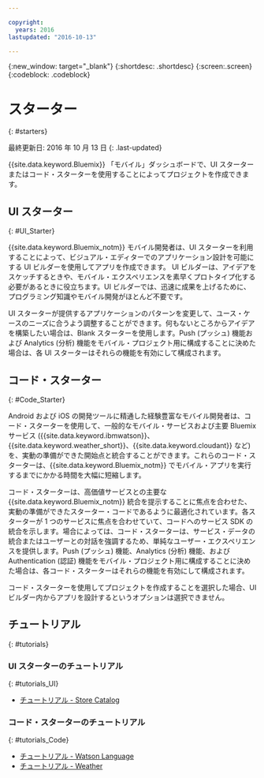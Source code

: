 ```yaml
---

copyright:
  years: 2016
lastupdated: "2016-10-13"

---
```

{:new_window: target="_blank"}
{:shortdesc: .shortdesc}
{:screen:.screen}
{:codeblock: .codeblock}

# スターター
{: #starters}

最終更新日: 2016 年 10 月 13 日
{: .last-updated}

{{site.data.keyword.Bluemix}} 「モバイル」ダッシュボードで、UI スターターまたはコード・スターターを使用することによってプロジェクトを作成できます。

## UI スターター
{: #UI_Starter}


{{site.data.keyword.Bluemix_notm}} モバイル開発者は、UI スターターを利用することによって、ビジュアル・エディターでのアプリケーション設計を可能にする UI ビルダーを使用してアプリを作成できます。<!--The UI Builder assists you when you have an idea to prototype quickly.--> UI ビルダーは、アイデアをスケッチするときや、モバイル・エクスペリエンスを素早くプロトタイプ化する必要があるときに役立ちます。UI ビルダーでは、迅速に成果を上げるために、プログラミング知識やモバイル開発がほとんど不要です。<!-- The UI Starters give you patterns of applications that enable you to modify and adjust to your use case needs. If you want to start from scratch and build an idea up from nothing use the Empty starter. Each UI starter is configured to be enabled with Push and Analytics capabilities if you decide to configure this for you Mobile Project.*App views can be bound to data with little programming knowledge, which enables apps to be started and native source code to be generated quickly.* -->

UI スターターが提供するアプリケーションのパターンを変更して、ユース・ケースのニーズに合うよう調整することができます。何もないところからアイデアを構築したい場合は、Blank スターターを使用します。Push (プッシュ) 機能および Analytics (分析) 機能をモバイル・プロジェクト用に構成することに決めた場合は、各 UI スターターはそれらの機能を有効にして構成されます。

<!-- If you choose to create your project with a UI Starter, you have the option to design your app from within the UI Builder.-->


## コード・スターター
{: #Code_Starter}

Android および iOS の開発ツールに精通した経験豊富なモバイル開発者は、コード・スターターを使用して、一般的なモバイル・サービスおよび主要 Bluemix サービス ({{site.data.keyword.ibmwatson}}、{{site.data.keyword.weather_short}}、{{site.data.keyword.cloudant}} など) を、実動の準備ができた開始点と統合することができます。これらのコード・スターターは、{{site.data.keyword.Bluemix_notm}} でモバイル・アプリを実行するまでにかかる時間を大幅に短縮します。

コード・スターターは、高価値サービスとの主要な {{site.data.keyword.Bluemix_notm}} 統合を提示することに焦点を合わせた、実動の準備ができたスターター・コードであるように最適化されています。各スターターが 1 つのサービスに焦点を合わせていて、コードへのサービス SDK の統合を示します。場合によっては、コード・スターターは、サービス・データの統合またはユーザーとの対話を強調するため、単純なユーザー・エクスペリエンスを提供します。Push (プッシュ) 機能、Analytics (分析) 機能、および Authentication (認証) 機能をモバイル・プロジェクト用に構成することに決めた場合は、各コード・スターターはそれらの機能を有効にして構成されます。

コード・スターターを使用してプロジェクトを作成することを選択した場合、UI ビルダー内からアプリを設計するというオプションは選択できません。


## チュートリアル
{: #tutorials}

### UI スターターのチュートリアル
{: #tutorials_UI}

* [チュートリアル - Store Catalog](tutorial_store_catalog.html)

### コード・スターターのチュートリアル
{: #tutorials_Code}

* [チュートリアル - Watson Language](tutorial_watson_language.html)
* [チュートリアル - Weather](tutorial_weather.html)
